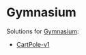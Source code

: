 # Gymnasium

Solutions for [Gymnasium](https://gymnasium.farama.org/):
* [CartPole-v1](./cart-pole/cart_pole.ipynb)
